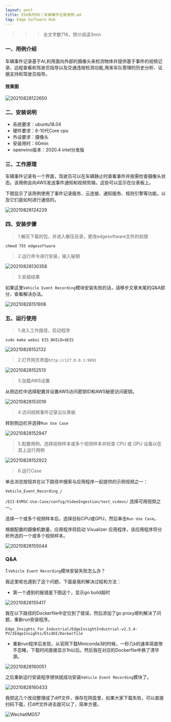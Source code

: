```yaml
---
layout: post
title: ESH系列05丨车辆事件记录用例.md
tag: Edge Software Hub
---
```


>>> 全文字数716，预计阅读3min

### 一、用例介绍

车辆事件记录基于AI,利用面向外部的摄像头来检测物体并提供基于事件的视频记录、远程查看和驾驶员指导以及交通违规检测功能,用来车队管理的历史分析、证据支持和驾驶员指导。

#### 效果图

![20210828122650](https://cdn.jsdelivr.net/gh/luckykang/picture_bed/blogs_images/20210828122650.png)

### 二、安装说明

- 系统要求：ubuntu18.04
- 硬件要求：6-10代Core cpu
- 外设要求：摄像头
- 安装用时：60min
- openvino版本：2020.4 intel分发版

### 三、工作原理

车辆事件记录有一个界面，驾驶员可以在车辆静止时查看事件并按需检查摄像头状态。该用例会向AWS发送事件通知和视频剪辑，这些可以显示在仪表板上。

下图显示了该用例使用了事件记录服务、云连接、通知服务、规则引擎等功能，以及它们是如何进行通信的。

![20210828124229](https://cdn.jsdelivr.net/gh/luckykang/picture_bed/blogs_images/20210828124229.png)

### 四、安装步骤

> 1.解压下载的包，并进入解压目录，更改edgesoftware文件的权限

    chmod 755 edgesoftware

> 2.运行命令进行安装，输入秘钥

![20210828130358](https://cdn.jsdelivr.net/gh/luckykang/picture_bed/blogs_images/20210828130358.png)

> 3.安装结果

如果这里`Vehicle Event Recording`模块安装失败的话，请移步文章末尾的Q&A部分，查看解决办法。

![20210828151908](https://cdn.jsdelivr.net/gh/luckykang/picture_bed/blogs_images/20210828151908.png)

### 五、运行使用

> 1.进入工作路径，启动程序

    sudo make webui EIS_BUILD=$EIS

![20210828152132](https://cdn.jsdelivr.net/gh/luckykang/picture_bed/blogs_images/20210828152132.png)


> 2.打开网页界面`http://127.0.0.1:9091`

![20210828152513](https://cdn.jsdelivr.net/gh/luckykang/picture_bed/blogs_images/20210828152513.png)

> 3.加载AWS设置

从侧边栏中选择配置并设置AWS访问密钥ID和AWS秘密访问密钥。

![20210828153019](https://cdn.jsdelivr.net/gh/luckykang/picture_bed/blogs_images/20210828153019.png)

> 4.访问视频事件记录云仪表板

转到侧边栏并选择`Run Use Case`

![20210828152947](https://cdn.jsdelivr.net/gh/luckykang/picture_bed/blogs_images/20210828152947.png)

> 5.配置用例。选择视频样本或多个视频样本并检查 CPU 或 GPU 设备以在其上运行用例

![20210828152922](https://cdn.jsdelivr.net/gh/luckykang/picture_bed/blogs_images/20210828152922.png)

> 6.运行Case

单击浏览按钮并在以下路径中搜索与应用程序一起提供的示例视频之一：

`Vehicle_Event_Recording_/`

 `/EII-EVMSC-Use-Case/config/VideoIngestion/test_videos/`
选择可用视频之一。 
 
选择一个或多个视频样本后，选择目标CPU或GPU，然后单击`Run Use Case`。 

根据配置的摄像机数量，应用程序将启动 Visualizer 应用程序，该应用程序将分析所选的一个或多个视频样本。 

![20210828155044](https://cdn.jsdelivr.net/gh/luckykang/picture_bed/blogs_images/20210828155044.png)

### Q&A

1.`Vehicle Event Recording`模块安装失败怎么办？

我这里呢也遇到了这个问题，下面是我的解决过程和方法：

- 第一个遇到的报错是下图这个，显示go build超时

![20210828155417](https://cdn.jsdelivr.net/gh/luckykang/picture_bed/blogs_images/20210828155417.png)

我在以下路径的Dockerfile中定位到了错误，然后添加了go proxy顺利解决了问题，重新run安装程序。

    Edge_Insights_for_Industrial/EdgeInsightIndustrial-v2.3.4-PV/IEdgeInsights/EtcdUI/Dockerfile

- 重新run程序后发现，从官网下载Miniconda3的时候，一秒几k的速率简直惨不忍睹，下载时间直接显示1h以后。然后我在对应的Dockerfile中换了清华源。

![20210828160051](https://cdn.jsdelivr.net/gh/luckykang/picture_bed/blogs_images/20210828160051.png)

之后重新运行安装程序很快就成功安装`Vehicle Event Recording`模块了。

![20210828160433](https://cdn.jsdelivr.net/gh/luckykang/picture_bed/blogs_images/20210828160433.png)

我把这几个改动整理成了diff文件，保存在网盘里，如果大家下载失败，可以直接扫码下载，打diff文件进去就可以了，简单方便。

![WechatIMG57](https://cdn.jsdelivr.net/gh/luckykang/picture_bed/blogs_images/WechatIMG57.png)

